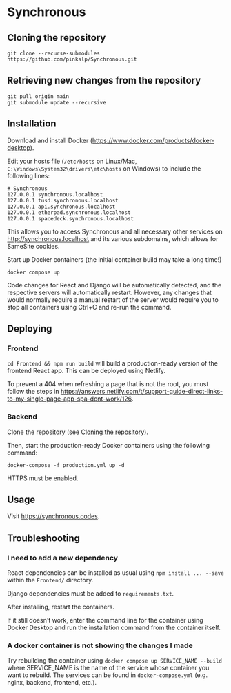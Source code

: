 # Synchronous

## Cloning the repository

```console
git clone --recurse-submodules https://github.com/pinkslp/Synchronous.git
```

## Retrieving new changes from the repository

```console
git pull origin main
git submodule update --recursive
```

## Installation

Download and install Docker (<https://www.docker.com/products/docker-desktop>).

Edit your hosts file (`/etc/hosts` on Linux/Mac,
`C:\Windows\System32\drivers\etc\hosts` on Windows) to include the following lines:

```console
# Synchronous
127.0.0.1 synchronous.localhost
127.0.0.1 tusd.synchronous.localhost
127.0.0.1 api.synchronous.localhost
127.0.0.1 etherpad.synchronous.localhost
127.0.0.1 spacedeck.synchronous.localhost
```

This allows you to access Synchronous and all necessary other services on
<http://synchronous.localhost> and its various subdomains, which allows for
SameSite cookies.

Start up Docker containers (the initial container build may take a long time!)

```console
docker compose up
```

Code changes for React and Django will be automatically detected, and the respective
servers will automatically restart. However, any changes that would normally require
a manual restart of the server would require you to stop all containers using Ctrl+C
and re-run the command.

## Deploying

### Frontend

`cd Frontend && npm run build` will build a production-ready version of the
frontend React app. This can be deployed using Netlify.

To prevent a 404 when refreshing a page that is not the root, you must follow the
steps in <https://answers.netlify.com/t/support-guide-direct-links-to-my-single-page-app-spa-dont-work/126>.

### Backend

Clone the repository (see [Cloning the repository](#cloning-the-repository)).

Then, start the production-ready Docker containers using the following command:

```console
docker-compose -f production.yml up -d
```

HTTPS must be enabled.

## Usage

Visit <https://synchronous.codes>.

## Troubleshooting

### I need to add a new dependency

React dependencies can be installed as usual using `npm install ... --save` within
the `Frontend/` directory.

Django dependencies must be added to `requirements.txt`.

After installing, restart the containers.

If it still doesn't work, enter the command line for the container using Docker
Desktop and run the installation command from the container itself.

### A docker container is not showing the changes I made

Try rebuilding the container using `docker compose up SERVICE_NAME --build` where
SERVICE_NAME is the name of the service whose container you want to rebuild. The
services can be found in `docker-compose.yml` (e.g. nginx, backend, frontend, etc.).
